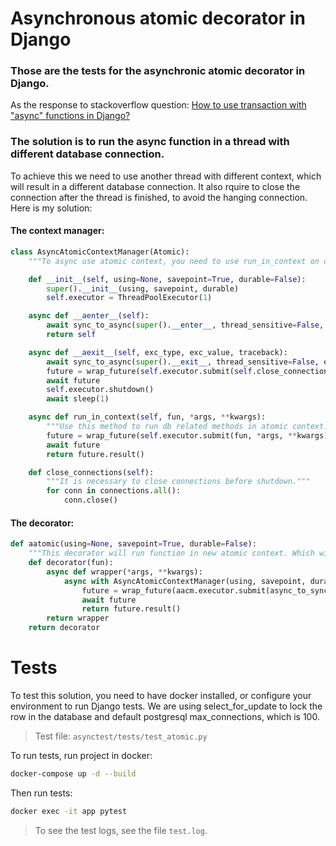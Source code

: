 # Asynchronous atomic decorator in Django

### Those are the tests for the asynchronic atomic decorator in Django.
As the response to stackoverflow question: [How to use transaction with "async" functions in Django?](https://stackoverflow.com/questions/74575922/how-to-use-transaction-with-async-functions-in-django)

### The solution is to run the async function in a thread with different database connection.
To achieve this we need to use another thread with different context, which will result in a different database connection.
It also rquire to close the connection after the thread is finished, to avoid the hanging connection. Here is my solution:

#### The context manager:
```python
class AsyncAtomicContextManager(Atomic):
    """To async use atomic context, you need to use run_in_context on db related methods."""

    def __init__(self, using=None, savepoint=True, durable=False):
        super().__init__(using, savepoint, durable)
        self.executor = ThreadPoolExecutor(1)

    async def __aenter__(self):
        await sync_to_async(super().__enter__, thread_sensitive=False, executor=self.executor)()
        return self

    async def __aexit__(self, exc_type, exc_value, traceback):
        await sync_to_async(super().__exit__, thread_sensitive=False, executor=self.executor)(exc_type, exc_value, traceback)
        future = wrap_future(self.executor.submit(self.close_connections))
        await future
        self.executor.shutdown()
        await sleep(1)

    async def run_in_context(self, fun, *args, **kwargs):
        """Use this method to run db related methods in atomic context."""
        future = wrap_future(self.executor.submit(fun, *args, **kwargs))
        await future
        return future.result()

    def close_connections(self):
        """It is necessary to close connections before shutdown."""
        for conn in connections.all():
            conn.close()
```

#### The decorator:
```python
def aatomic(using=None, savepoint=True, durable=False):
    """This decorator will run function in new atomic context. Which will be destroyed after function ends."""
    def decorator(fun):
        async def wrapper(*args, **kwargs):
            async with AsyncAtomicContextManager(using, savepoint, durable) as aacm:
                future = wrap_future(aacm.executor.submit(async_to_sync(fun), *args, **kwargs))
                await future
                return future.result()
        return wrapper
    return decorator
```

# Tests

To test this solution, you need to have docker installed, or configure your environment to run Django tests.
We are using select_for_update to lock the row in the database and default postgresql max_connections, which is 100.

> Test file: ``asynctest/tests/test_atomic.py``

To run tests, run project in docker:
```bash
docker-compose up -d --build
```

Then run tests:
```bash
docker exec -it app pytest
```

> To see the test logs, see the file `test.log`.